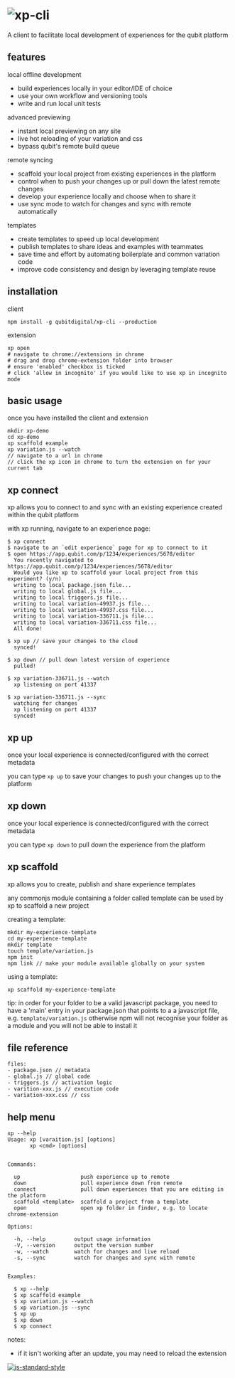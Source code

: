 # ![xp-cli](https://cloud.githubusercontent.com/assets/640611/18666410/a11b3394-7f23-11e6-99b5-5cbbca6da27f.png)

A client to facilitate local development of experiences for the qubit platform

## features

local offline development
- build experiences locally in your editor/IDE of choice
- use your own workflow and versioning tools
- write and run local unit tests

advanced previewing
- instant local previewing on any site
- live hot reloading of your variation and css
- bypass qubit's remote build queue

remote syncing
- scaffold your local project from existing experiences in the platform
- control when to push your changes up or pull down the latest remote changes
- develop your experience locally and choose when to share it
- use sync mode to watch for changes and sync with remote automatically

templates
- create templates to speed up local development
- publish templates to share ideas and examples with teammates
- save time and effort by automating boilerplate and common variation code
- improve code consistency and design by leveraging template reuse


## installation

client
```
npm install -g qubitdigital/xp-cli --production
```

extension
```
xp open
# navigate to chrome://extensions in chrome
# drag and drop chrome-extension folder into browser
# ensure 'enabled' checkbox is ticked
# click 'allow in incognito' if you would like to use xp in incognito mode
```

## basic usage

once you have installed the client and extension
```
mkdir xp-demo
cd xp-demo
xp scaffold example
xp variation.js --watch
// navigate to a url in chrome
// click the xp icon in chrome to turn the extension on for your current tab
```

## xp connect

xp allows you to connect to and sync with an existing experience created within the qubit platform

with xp running, navigate to an experience page:
```
$ xp connect
$ navigate to an `edit experience` page for xp to connect to it
$ open https://app.qubit.com/p/1234/experiences/5678/editor
  You recently navigated to https://app.qubit.com/p/1234/experiences/5678/editor
  Would you like xp to scaffold your local project from this experiment? (y/n)
  writing to local package.json file...
  writing to local global.js file...
  writing to local triggers.js file...
  writing to local variation-49937.js file...
  writing to local variation-49937.css file...
  writing to local variation-336711.js file...
  writing to local variation-336711.css file...
  All done!

$ xp up // save your changes to the cloud
  synced!

$ xp down // pull down latest version of experience
  pulled!

$ xp variation-336711.js --watch
  xp listening on port 41337

$ xp variation-336711.js --sync
  watching for changes
  xp listening on port 41337
  synced!
```

## xp up

once your local experience is connected/configured with the correct metadata

you can type ``` xp up ``` to save your changes to push your changes up to the platform

## xp down

once your local experience is connected/configured with the correct metadata

you can type ``` xp down ``` to pull down the experience from the platform

## xp scaffold

xp allows you to create, publish and share experience templates

any commonjs module containing a folder called template can be used by xp to scaffold a new project

creating a template:
```
mkdir my-experience-template
cd my-experience-template
mkdir template
touch template/variation.js
npm init
npm link // make your module available globally on your system
```

using a template:
```
xp scaffold my-experience-template
```

tip:
in order for your folder to be a valid javascript package, you need to have a 'main' entry in your package.json that points to a a javascript file, e.g. ``` template/variation.js ``` otherwise npm will not recognise your folder as a module and you will not be able to install it

## file reference

```
files:
- package.json // metadata
- global.js // global code
- triggers.js // activation logic
- varition-xxx.js // execution code
- variation-xxx.css // css
```

## help menu

```
xp --help
Usage: xp [varaition.js] [options]
       xp <cmd> [options]


Commands:

  up                   push experience up to remote
  down                 pull experience down from remote
  connect              pull down experiences that you are editing in the platform
  scaffold <template>  scaffold a project from a template
  open                 open xp folder in finder, e.g. to locate chrome-extension

Options:

  -h, --help         output usage information
  -V, --version      output the version number
  -w, --watch        watch for changes and live reload
  -s, --sync         watch for changes and sync with remote


Examples:

  $ xp --help
  $ xp scaffold example
  $ xp variation.js --watch
  $ xp variation.js --sync
  $ xp up
  $ xp down
  $ xp connect
```

notes:
- if it isn't working after an update, you may need to reload the extension


[![js-standard-style](https://img.shields.io/badge/code%20style-standard-brightgreen.svg)](http://standardjs.com/)

